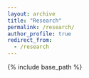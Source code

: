 ```yaml
---
layout: archive
title: "Research"
permalink: /research/
author_profile: true
redirect_from:
  - /research
---
```


{% include base_path %}

